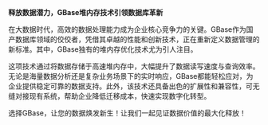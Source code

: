 **释放数据潜力，GBase堆内存技术引领数据库革新**

在大数据时代，高效的数据处理能力成为企业核心竞争力的关键。GBase作为国产数据库领域的佼佼者，凭借其卓越的性能和创新技术，正在重新定义数据管理的新标准。其中，GBase独有的堆内存优化技术尤为引人注目。

这项技术通过将数据存储于高速堆内存中，大幅提升了数据读写速度与查询效率。无论是海量数据分析还是复杂业务场景下的实时响应，GBase都能轻松应对，为企业提供稳定可靠的数据支持。此外，该技术还具备出色的扩展性和兼容性，可无缝对接现有系统，帮助企业降低迁移成本，快速实现数字化转型。

选择GBase，让您的数据焕发新生！让我们一起见证数据价值的最大化释放！